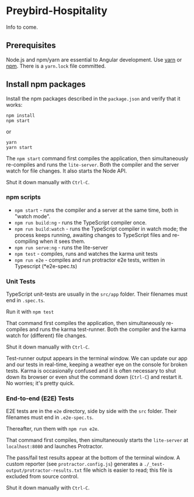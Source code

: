 # Preybird-Hospitality
Info to come.

## Prerequisites

Node.js and npm/yarn are essential to Angular development. Use [yarn](https://yarnpkg.com/) or [npm](https://www.npmjs.com/). There is a `yarn.lock` file committed.


## Install npm packages

Install the npm packages described in the `package.json` and verify that it works:

```shell
npm install
npm start
```

or

```shell
yarn
yarn start
```

The `npm start` command first compiles the application,
then simultaneously re-compiles and runs the `lite-server`.
Both the compiler and the server watch for file changes.
It also starts the Node API.

Shut it down manually with `Ctrl-C`.


### npm scripts

* `npm start` - runs the compiler and a server at the same time, both in "watch mode".
* `npm run build:ng` - runs the TypeScript compiler once.
* `npm run build:watch` - runs the TypeScript compiler in watch mode; the process keeps running, awaiting changes to TypeScript files and re-compiling when it sees them.
* `npm run serve:ng` - runs the lite-server
* `npm test` - compiles, runs and watches the karma unit tests
* `npm run e2e` - compiles and run protractor e2e tests, written in Typescript (*e2e-spec.ts)


### Unit Tests
TypeScript unit-tests are usually in the `src/app` folder. Their filenames must end in `.spec.ts`.

Run it with `npm test`

That command first compiles the application, then simultaneously re-compiles and runs the karma test-runner.
Both the compiler and the karma watch for (different) file changes.

Shut it down manually with `Ctrl-C`.

Test-runner output appears in the terminal window.
We can update our app and our tests in real-time, keeping a weather eye on the console for broken tests.
Karma is occasionally confused and it is often necessary to shut down its browser or even shut the command down (`Ctrl-C`) and
restart it. No worries; it's pretty quick.

### End-to-end (E2E) Tests

E2E tests are in the `e2e` directory, side by side with the `src` folder.
Their filenames must end in `.e2e-spec.ts`.

Thereafter, run them with `npm run e2e`.

That command first compiles, then simultaneously starts the `lite-server` at `localhost:8080`
and launches Protractor.  

The pass/fail test results appear at the bottom of the terminal window.
A custom reporter (see `protractor.config.js`) generates a  `./_test-output/protractor-results.txt` file
which is easier to read; this file is excluded from source control.

Shut it down manually with `Ctrl-C`.